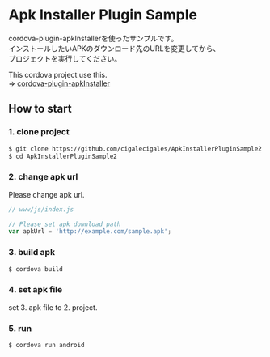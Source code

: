 # Apk Installer Plugin Sample

cordova-plugin-apkInstallerを使ったサンプルです。<br>
インストールしたいAPKのダウンロード先のURLを変更してから、<br>
プロジェクトを実行してください。<br>


This cordova project use this.<br>
 => [cordova-plugin-apkInstaller](https://github.com/cigalecigales/cordova-plugin-apkInstaller)

## How to start
### 1. clone project

```bash
$ git clone https://github.com/cigalecigales/ApkInstallerPluginSample2.git
$ cd ApkInstallerPluginSample2
```

### 2. change apk url
Please change apk url.

```js
// www/js/index.js

// Please set apk download path
var apkUrl = 'http://example.com/sample.apk';
```

### 3. build apk

```bash
$ cordova build
```

### 4. set apk file
set 3. apk file to 2. project.

### 5. run

```bash
$ cordova run android
```
